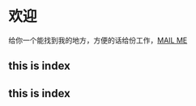 # 欢迎

给你一个能找到我的地方，方便的话给份工作，[MAIL ME](mailto:kassadin@fomxial.com) 


## this is index

## this is index

